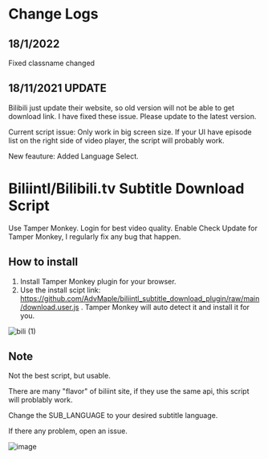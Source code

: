 
# Change Logs
## 18/1/2022
Fixed classname changed
## 18/11/2021 UPDATE
Bilibili just update their website, so old version will not be able to get download link.
I have fixed these issue. Please update to the latest version.

Current script issue: Only work in big screen size. If your UI have episode list on the right side of video player, the script will probably work.

New feauture:
Added Language Select.

# Biliintl/Bilibili.tv Subtitle Download Script
Use Tamper Monkey. Login for best video quality.
Enable Check Update for Tamper Monkey, I regularly fix any bug that happen.

## How to install
  1. Install Tamper Monkey plugin for your browser.
  2. Use the install scipt link: https://github.com/AdvMaple/biliintl_subtitle_download_plugin/raw/main/download.user.js . Tamper Monkey will auto detect it and install it for you.


![bili (1)](https://user-images.githubusercontent.com/46006210/138017615-b0b49480-2615-42ac-9831-9346306577f8.gif)

## Note
Not the best script, but usable.

There are many "flavor" of biliint site, if they use the same api, this script will problably work.

Change the SUB_LANGUAGE to your desired subtitle language.

If there any problem, open an issue.

![image](https://user-images.githubusercontent.com/46006210/137569629-adc1a41a-5862-4bb6-b4cf-128e2518762b.png)
